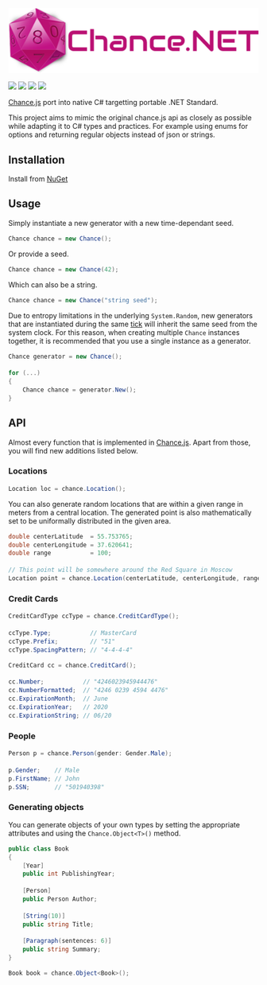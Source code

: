 
![logo](assets/logo.png)

[![ ](https://img.shields.io/nuget/v/Chance.NET.svg)](https://www.nuget.org/packages/Chance.NET)
[![ ](https://img.shields.io/nuget/dt/Chance.NET.svg)](https://www.nuget.org/packages/Chance.NET)
[![ ](https://ci.appveyor.com/api/projects/status/ahkrm585ivrcqqsv/branch/master?svg=true)](https://ci.appveyor.com/project/gmantaos/chance-net/branch/master)
[![ ](https://img.shields.io/badge/license-MIT-blue.svg)](LICENSE)

[Chance.js](http://chancejs.com) port into native C# targetting portable .NET Standard.

This project aims to mimic the original chance.js api as closely as possible while adapting 
it to C# types and practices. For example using enums for options and returning regular objects 
instead of json or strings.

## Installation

Install from [NuGet](https://www.nuget.org/packages/Chance.NET/)

## Usage

Simply instantiate a new generator with a new time-dependant seed.

```csharp
Chance chance = new Chance();
```

Or provide a seed.

```csharp
Chance chance = new Chance(42);
```

Which can also be a string.

```csharp
Chance chance = new Chance("string seed");
```

Due to entropy limitations in the underlying `System.Random`, new generators that are instantiated
during the same [tick](https://msdn.microsoft.com/en-us/library/system.datetime.ticks(v=vs.110).aspx)
will inherit the same seed from the system clock. For this reason, when creating multiple `Chance`
instances together, it is recommended that you use a single instance as a generator.

```csharp
Chance generator = new Chance();

for (...)
{
	Chance chance = generator.New();
}
```

## API

Almost every function that is implemented in [Chance.js](http://chancejs.com).
Apart from those, you will find new additions listed below.

### Locations

```csharp
Location loc = chance.Location();
```

You can also generate random locations that are within a given range in meters from a central location.
The generated point is also mathematically set to be uniformally distributed in the given area.

```csharp
double centerLatitude  = 55.753765;
double centerLongitude = 37.620641;
double range           = 100;

// This point will be somewhere around the Red Square in Moscow
Location point = chance.Location(centerLatitude, centerLongitude, range);
```

### Credit Cards

```csharp
CreditCardType ccType = chance.CreditCardType();

ccType.Type;           // MasterCard
ccType.Prefix;         // "51"
ccType.SpacingPattern; // "4-4-4-4"
```

```csharp
CreditCard cc = chance.CreditCard();

cc.Number;           // "4246023945944476"
cc.NumberFormatted;  // "4246 0239 4594 4476"
cc.ExpirationMonth;  // June
cc.ExpirationYear;   // 2020
cc.ExpirationString; // 06/20
```

### People

```csharp
Person p = chance.Person(gender: Gender.Male);

p.Gender;    // Male
p.FirstName; // John
p.SSN;       // "501940398"
```

### Generating objects

You can generate objects of your own types by setting the appropriate attributes and using
the `Chance.Object<T>()` method.

```csharp
public class Book
{
	[Year]
	public int PublishingYear;
		
	[Person]
	public Person Author;

	[String(10)]
	public string Title;
	
	[Paragraph(sentences: 6)]
	public string Summary;
}
```

```csharp
Book book = chance.Object<Book>();
```







